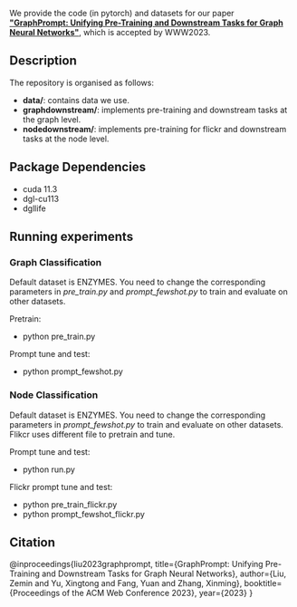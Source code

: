 We provide the code (in pytorch) and datasets for our paper [**"GraphPrompt: Unifying Pre-Training and Downstream Tasks
for Graph Neural Networks"**](https://arxiv.org/pdf/2302.08043.pdf), 
which is accepted by WWW2023.

## Description
The repository is organised as follows:
- **data/**: contains data we use.
- **graphdownstream/**: implements pre-training and downstream tasks at the graph level.
- **nodedownstream/**: implements pre-training for flickr and downstream tasks at the node level.

## Package Dependencies
* cuda 11.3
* dgl-cu113
* dgllife

## Running experiments
### Graph Classification
Default dataset is ENZYMES. You need to change the corresponding parameters in *pre_train.py* and *prompt_fewshot.py* to train and evaluate on other datasets.

Pretrain:
- python pre_train.py
 
Prompt tune and test:
- python prompt_fewshot.py

### Node Classification

Default dataset is ENZYMES. You need to change the corresponding parameters in *prompt_fewshot.py* to train and evaluate on other datasets. Flikcr uses different file to pretrain and tune.

Prompt tune and test:
- python run.py

Flickr prompt tune and test:
- python pre_train_flickr.py
- python prompt_fewshot_flickr.py

## Citation
@inproceedings{liu2023graphprompt,
  title={GraphPrompt: Unifying Pre-Training and Downstream Tasks for Graph Neural Networks},
  author={Liu, Zemin and Yu, Xingtong and Fang, Yuan and Zhang, Xinming},
  booktitle={Proceedings of the ACM Web Conference 2023},
  year={2023}
}
